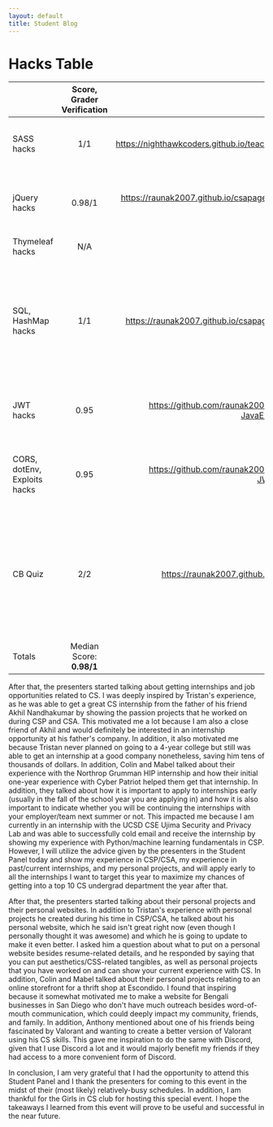 ```yaml
---
layout: default
title: Student Blog
---
```


# Hacks Table

|                              | Score, Grader Verification |      Runtime     |        Extras       | Key Indicators: Blog, GitHub File(s) and Key Commits |
|------------------------------|:--------------------------:|:----------------:|:-------------------:|:----------------------------------------------------:|
|SASS hacks|1/1|https://nighthawkcoders.github.io/teacher_portfolio//2023/12/05/P1_student_SASS_IPYNB_2_.html| Was able to expand on key advanced aspects of SASS| https://nighthawkcoders.github.io/teacher_portfolio//2023/12/05/P1_student_SASS_IPYNB_2_.html                                       |
| jQuery hacks                 |             0.98/1               |       https://raunak2007.github.io/csapages/javascript/lesson/tri%202/2023/12/07/CRUD-JQUERY-HACKS.html           |      Completed all the hacks, explained code in seperate cells, table had one bug               |                                                      |
| Thymeleaf hacks              |                  N/A          |                  |                     |                                                      |
| SQL, HashMap  hacks      |         1/1                   |      https://raunak2007.github.io/csapages/c1.4/2023/12/13/HashmapsHashsetsCollections.html            |   I added SQL Table, I attempted at both JSONB and Many-to-Many. Additional notes were thorough, so this brought the grade to a 1/1               |                                                      |
| JWT hacks                    |                        0.95    |         https://github.com/raunak2007/csa-pages/blob/main/_notebooks/2023-12-08-JavaExploitsStudent%20(1).ipynb         |      Everything is completed, good extras. Edited after due date/time               |               https://github.com/raunak2007/csa-pages/blob/main/_notebooks/2023-12-08-JavaExploitsStudent%20(1).ipynb                                       |
| CORS, dotEnv, Exploits hacks |               0.95             |          https://github.com/raunak2007/csa-pages/blob/main/_notebooks/2023-12-19-JWTLesson%20(1).ipynb        |              All popcorn hacks and hacks were done nicely. Hacks added more clarification       |             https://github.com/raunak2007/csa-pages/blob/main/_notebooks/2023-12-19-JWTLesson%20(1).ipynb                                          |
| CB Quiz                      |           2/2                 |     https://raunak2007.github.io/csa-pages/2023/12/21/MC-2015-Blog.html             |             I added key strategies that I used on the test, explained every problem that I got wrong in detail, and added a reflection at the end to show my comprehension        |                    https://github.com/raunak2007/csa-pages/commit/8cab3e3220237c71d2825787686c4408802b2662                                  |
|                           |                            |                  |                     |                                                     |
| Totals                       | Median Score:    **0.98/1**          | Number complete: **6** | Extra effort count: **6** | Key commit count:                                    |

After that, the presenters started talking about getting internships and job opportunities related to CS. I was deeply inspired by Tristan's experience, as he was able to get a great CS internship from the father of his friend Akhil Nandhakumar by showing the passion projects that he worked on during CSP and CSA. This motivated me a lot because I am also a close friend of Akhil and would definitely be interested in an internship opportunity at his father's company. In addition, it also motivated me because Tristan never planned on going to a 4-year college but still was able to get an internship at a good company nonetheless, saving him tens of thousands of dollars. In addition, Colin and Mabel talked about their experience with the Northrop Grumman HIP internship and how their initial one-year experience with Cyber Patriot helped them get that internship. In addition, they talked about how it is important to apply to internships early (usually in the fall of the school year you are applying in) and how it is also important to indicate whether you will be continuing the internships with your employer/team next summer or not. This impacted me because I am currently in an internship with the UCSD CSE Ujima Security and Privacy Lab and was able to successfully cold email and receive the internship by showing my experience with Python/machine learning fundamentals in CSP. However, I will utilize the advice given by the presenters in the Student Panel today and show my experience in CSP/CSA, my experience in past/current internships, and my personal projects, and will apply early to all the internships I want to target this year to maximize my chances of getting into a top 10 CS undergrad department the year after that.  

After that, the presenters started talking about their personal projects and their personal websites. In addition to Tristan's experience with personal projects he created during his time in CSP/CSA, he talked about his personal website, which he said isn't great right now (even though I personally thought it was awesome) and which he is going to update to make it even better. I asked him a question about what to put on a personal website besides resume-related details, and he responded by saying that you can put aesthetics/CSS-related tangibles, as well as personal projects that you have worked on and can show your current experience with CS. In addition, Colin and Mabel talked about their personal projects relating to an online storefront for a thrift shop at Escondido. I found that inspiring because it somewhat motivated me to make a website for Bengali businesses in San Diego who don't have much outreach besides word-of-mouth communication, which could deeply impact my community, friends, and family. In addition, Anthony mentioned about one of his friends being fascinated by Valorant and wanting to create a better version of Valorant using his CS skills. This gave me inspiration to do the same with Discord, given that I use Discord a lot and it would majorly benefit my friends if they had access to a more convenient form of Discord.

In conclusion, I am very grateful that I had the opportunity to attend this Student Panel and I thank the presenters for coming to this event in the midst of their (most likely) relatively-busy schedules. In addition, I am thankful for the Girls in CS club for hosting this special event. I hope the takeaways I learned from this event will prove to be useful and successful in the near future.
